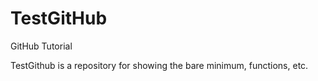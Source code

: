 # TestGitHub
GitHub Tutorial

TestGithub is a repository for showing the bare minimum, functions, etc.


